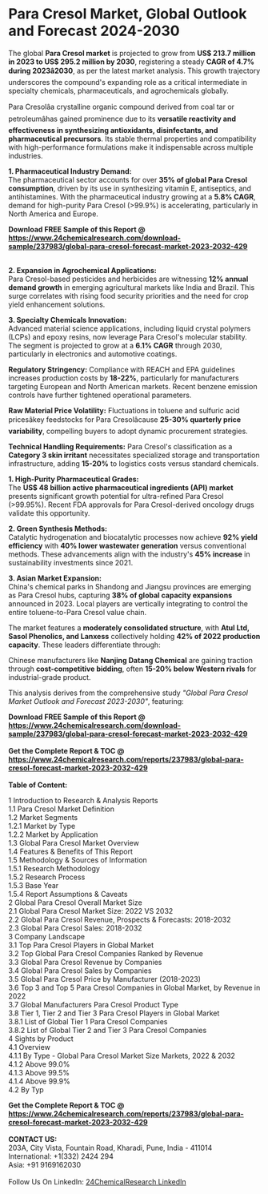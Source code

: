 <h1>Para Cresol Market, Global Outlook and Forecast 2024-2030</h1><p>The global <strong>Para Cresol market</strong> is projected to grow from <strong>US$ 213.7 million in 2023 to US$ 295.2 million by 2030</strong>, registering a steady <strong>CAGR of 4.7% during 2023â2030</strong>, as per the latest market analysis. This growth trajectory underscores the compound's expanding role as a critical intermediate in specialty chemicals, pharmaceuticals, and agrochemicals globally.</p><p>Para Cresolâa crystalline organic compound derived from coal tar or petroleumâhas gained prominence due to its <strong>versatile reactivity and effectiveness in synthesizing antioxidants, disinfectants, and pharmaceutical precursors</strong>. Its stable thermal properties and compatibility with high-performance formulations make it indispensable across multiple industries.</p><p><strong>1. Pharmaceutical Industry Demand:</strong><br>
The pharmaceutical sector accounts for over <strong>35% of global Para Cresol consumption</strong>, driven by its use in synthesizing vitamin E, antiseptics, and antihistamines. With the pharmaceutical industry growing at a <strong>5.8% CAGR</strong>, demand for high-purity Para Cresol (&gt;99.9%) is accelerating, particularly in North America and Europe.</p><div><b>Download FREE Sample of this Report @ 
            <a href="https://www.24chemicalresearch.com/download-sample/237983/global-para-cresol-forecast-market-2023-2032-429">
            https://www.24chemicalresearch.com/download-sample/237983/global-para-cresol-forecast-market-2023-2032-429</a></b></div><br><p><strong>2. Expansion in Agrochemical Applications:</strong><br>
Para Cresol-based pesticides and herbicides are witnessing <strong>12% annual demand growth</strong> in emerging agricultural markets like India and Brazil. This surge correlates with rising food security priorities and the need for crop yield enhancement solutions.</p><p><strong>3. Specialty Chemicals Innovation:</strong><br>
Advanced material science applications, including liquid crystal polymers (LCPs) and epoxy resins, now leverage Para Cresol's molecular stability. The segment is projected to grow at a <strong>6.1% CAGR</strong> through 2030, particularly in electronics and automotive coatings.</p><p><strong>Regulatory Stringency:</strong> Compliance with REACH and EPA guidelines increases production costs by <strong>18-22%</strong>, particularly for manufacturers targeting European and North American markets. Recent benzene emission controls have further tightened operational parameters.</p><p><strong>Raw Material Price Volatility:</strong> Fluctuations in toluene and sulfuric acid pricesâkey feedstocks for Para Cresolâcause <strong>25-30% quarterly price variability</strong>, compelling buyers to adopt dynamic procurement strategies.</p><p><strong>Technical Handling Requirements:</strong> Para Cresol's classification as a <strong>Category 3 skin irritant</strong> necessitates specialized storage and transportation infrastructure, adding <strong>15-20%</strong> to logistics costs versus standard chemicals.</p><p><strong>1. High-Purity Pharmaceutical Grades:</strong><br>
The <strong>US$ 48 billion active pharmaceutical ingredients (API) market</strong> presents significant growth potential for ultra-refined Para Cresol (&gt;99.95%). Recent FDA approvals for Para Cresol-derived oncology drugs validate this opportunity.</p><p><strong>2. Green Synthesis Methods:</strong><br>
Catalytic hydrogenation and biocatalytic processes now achieve <strong>92% yield efficiency</strong> with <strong>40% lower wastewater generation</strong> versus conventional methods. These advancements align with the industry's <strong>45% increase</strong> in sustainability investments since 2021.</p><p><strong>3. Asian Market Expansion:</strong><br>
China's chemical parks in Shandong and Jiangsu provinces are emerging as Para Cresol hubs, capturing <strong>38% of global capacity expansions</strong> announced in 2023. Local players are vertically integrating to control the entire toluene-to-Para Cresol value chain.</p><p>The market features a <strong>moderately consolidated structure</strong>, with <strong>Atul Ltd, Sasol Phenolics, and Lanxess</strong> collectively holding <strong>42% of 2022 production capacity</strong>. These leaders differentiate through:</p><p>Chinese manufacturers like <strong>Nanjing Datang Chemical</strong> are gaining traction through <strong>cost-competitive bidding</strong>, often <strong>15-20% below Western rivals</strong> for industrial-grade product.</p><p>This analysis derives from the comprehensive study <em>"Global Para Cresol Market Outlook and Forecast 2023-2030"</em>, featuring:</p><div><b>Download FREE Sample of this Report @ 
            <a href="https://www.24chemicalresearch.com/download-sample/237983/global-para-cresol-forecast-market-2023-2032-429">
            https://www.24chemicalresearch.com/download-sample/237983/global-para-cresol-forecast-market-2023-2032-429</a></b></div><br><div><b>Get the Complete Report & TOC @ 
            <a href="https://www.24chemicalresearch.com/reports/237983/global-para-cresol-forecast-market-2023-2032-429">
            https://www.24chemicalresearch.com/reports/237983/global-para-cresol-forecast-market-2023-2032-429</a></b></div><br>
            <b>Table of Content:</b><p>1 Introduction to Research & Analysis Reports<br />
    1.1 Para Cresol Market Definition<br />
    1.2 Market Segments<br />
        1.2.1 Market by Type<br />
        1.2.2 Market by Application<br />
    1.3 Global Para Cresol Market Overview<br />
    1.4 Features & Benefits of This Report<br />
    1.5 Methodology & Sources of Information<br />
        1.5.1 Research Methodology<br />
        1.5.2 Research Process<br />
        1.5.3 Base Year<br />
        1.5.4 Report Assumptions & Caveats<br />
2 Global Para Cresol Overall Market Size<br />
    2.1 Global Para Cresol Market Size: 2022 VS 2032<br />
    2.2 Global Para Cresol Revenue, Prospects & Forecasts: 2018-2032<br />
    2.3 Global Para Cresol Sales: 2018-2032<br />
3 Company Landscape<br />
    3.1 Top Para Cresol Players in Global Market<br />
    3.2 Top Global Para Cresol Companies Ranked by Revenue<br />
    3.3 Global Para Cresol Revenue by Companies<br />
    3.4 Global Para Cresol Sales by Companies<br />
    3.5 Global Para Cresol Price by Manufacturer (2018-2023)<br />
    3.6 Top 3 and Top 5 Para Cresol Companies in Global Market, by Revenue in 2022<br />
    3.7 Global Manufacturers Para Cresol Product Type<br />
    3.8 Tier 1, Tier 2 and Tier 3 Para Cresol Players in Global Market<br />
        3.8.1 List of Global Tier 1 Para Cresol Companies<br />
        3.8.2 List of Global Tier 2 and Tier 3 Para Cresol Companies<br />
4 Sights by Product<br />
    4.1 Overview<br />
        4.1.1 By Type - Global Para Cresol Market Size Markets, 2022 & 2032<br />
        4.1.2 Above 99.0%<br />
        4.1.3 Above 99.5%<br />
        4.1.4 Above 99.9%<br />
    4.2 By Typ</p><div><b>Get the Complete Report & TOC @ 
            <a href="https://www.24chemicalresearch.com/reports/237983/global-para-cresol-forecast-market-2023-2032-429">
            https://www.24chemicalresearch.com/reports/237983/global-para-cresol-forecast-market-2023-2032-429</a></b></div><br><b>CONTACT US:</b><br>
            203A, City Vista, Fountain Road, Kharadi, Pune, India - 411014<br>
            International: +1(332) 2424 294<br>
            Asia: +91 9169162030 <br><br>
            Follow Us On LinkedIn: <a href="https://www.linkedin.com/company/24chemicalresearch/">24ChemicalResearch LinkedIn</a>